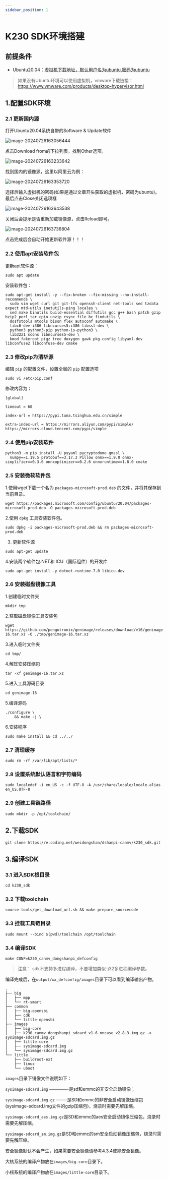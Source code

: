 ```yaml
---
sidebar_position: 1
---
```

# K230 SDK环境搭建

## 前提条件

- Ubuntu20.04：[虚拟机下载地址，默认用户名为ubuntu,密码为ubuntu](https://www.linuxvmimages.com/images/ubuntu-2004/)

> 如果没有Ubuntu环境可以使用虚拟机，vmware下载链接：https://www.vmware.com/products/desktop-hypervisor.html



## 1.配置SDK环境

### 2.1 更新国内源

打开Ubuntu20.04系统自带的Software & Update软件

![image-20240726163056444](${images}/image-20240726163056444.png)

 点击Download from的下拉列表，找到Other选项。

![image-20240726163233642](${images}/image-20240726163233642.png)

找到国内的镜像源，这里以阿里云为例：

![image-20240726163353720](${images}/image-20240726163353720.png)

选择后输入虚拟机的密码(如果是通过文章开头获取的虚拟机，密码为ubuntu)。最后点击Close关闭选项框

![image-20240726163643538](${images}/image-20240726163643538.png)

关闭后会提示是否重新加载镜像源，点击Reload即可。

 ![image-20240726163736804](${images}/image-20240726163736804.png)

点击完成后会自动开始更新软件源！！！

### 2.2 使用apt安装软件包

更新apt软件源：

```
sudo apt update
```



安装软件包：

```
sudo apt-get install -y --fix-broken --fix-missing --no-install-recommends \
  sudo vim wget curl git git-lfs openssh-client net-tools sed tzdata expect mtd-utils inetutils-ping locales \
  sed make binutils build-essential diffutils gcc g++ bash patch gzip bzip2 perl tar cpio unzip rsync file bc findutils \
  dosfstools mtools bison flex autoconf automake \
  libc6-dev-i386 libncurses5:i386 libssl-dev \
  python3 python3-pip python-is-python3 \
  lib32z1 scons libncurses5-dev \
  kmod fakeroot pigz tree doxygen gawk pkg-config libyaml-dev libconfuse2 libconfuse-dev cmake
```

 

### 2.3 修改pip为清华源

编辑 `pip` 的配置文件，设置全局的 `pip` 配置选项

```
sudo vi /etc/pip.conf
```

 修改内容为：

```
[global]

timeout = 60

index-url = https://pypi.tuna.tsinghua.edu.cn/simple

extra-index-url = https://mirrors.aliyun.com/pypi/simple/ https://mirrors.cloud.tencent.com/pypi/simple
```

 

### 2.4 使用pip安装软件

```
python3 -m pip install -U pyyaml pycryptodome gmssl \
  numpy==1.19.5 protobuf==3.17.3 Pillow onnx==1.9.0 onnx-simplifier==0.3.6 onnxoptimizer==0.2.6 onnxruntime==1.8.0 cmake
```

 

### 2.5 安装微软软件包

1.使用wget下载一个名为 `packages-microsoft-prod.deb` 的文件，并将其保存到当前目录。

```
wget https://packages.microsoft.com/config/ubuntu/20.04/packages-microsoft-prod.deb -O packages-microsoft-prod.deb
```

2.使用 `dpkg` 工具安装软件包。

```
sudo dpkg -i packages-microsoft-prod.deb && rm packages-microsoft-prod.deb
```

3. 更新软件源

```
sudo apt-get update
```

 4.安装两个软件包.NET和 ICU（国际组件）的开发库

```
sudo apt-get install -y dotnet-runtime-7.0 libicu-dev
```



### 2.6 安装磁盘镜像工具

1.创建临时文件夹

```
mkdir tmp
```

2.获取磁盘镜像工具安装包

```
wget https://github.com/pengutronix/genimage/releases/download/v16/genimage-16.tar.xz -O ./tmp/genimage-16.tar.xz
```

3.进入临时文件夹

```
cd tmp/
```

4.解压安装压缩包

```
tar -xf genimage-16.tar.xz
```

5.进入工具源码目录

```
cd genimage-16
```

5.编译源码

```
./configure \
    && make -j \
```

6.安装程序

```
sudo make install && cd ../../
```



### 2.7 清理缓存

```
sudo rm -rf /var/lib/apt/lists/*
```



### 2.8 设置系统默认语言和字符编码

```
sudo localedef -i en_US -c -f UTF-8 -A /usr/share/locale/locale.alias en_US.UTF-8
```



### 2.9 创建工具链路径

```
sudo mkdir -p /opt/toolchain/
```



## 2.下载SDK

```
git clone https://e.coding.net/weidongshan/dshanpi-canmv/k230_sdk.git
```



## 3.编译SDK

### 3.1 进入SDK根目录

```
cd k230_sdk
```



### 3.2 下载toolchain

```
source tools/get_download_url.sh && make prepare_sourcecode
```



### 3.3 挂载工具链目录

```
sudo mount --bind $(pwd)/toolchain /opt/toolchain
```



### 3.4 编译SDK

```
make CONF=k230_canmv_dongshanpi_defconfig
```

> 注意： sdk不支持多进程编译，不要增加类似-j32多进程编译参数。

编译完成后，在`output/xx_defconfig/images`目录下可以看到编译输出产物。

```
.
├── big
│   ├── mpp
│   └── rt-smart
├── common
│   ├── big-opensbi
│   ├── cdk
│   └── little-opensbi
├── images
│   ├── big-core
│   ├── k230_canmv_dongshanpi_sdcard_v1.6_nncase_v2.8.3.img.gz -> sysimage-sdcard.img.gz
│   ├── little-core
│   ├── sysimage-sdcard.img
│   └── sysimage-sdcard.img.gz
└── little
    ├── buildroot-ext
    ├── linux
    └── uboot
```

`images`目录下镜像文件说明如下：

`sysimage-sdcard.img` ————-是sd和emmc的非安全启动镜像；

`sysimage-sdcard.img.gz` ——–是SD和emmc的非安全启动镜像压缩包(sysimage-sdcard.img文件的gzip压缩包)，烧录时需要先解压缩。

`sysimage-sdcard_aes.img.gz`是SD和emmc的aes安全启动镜像压缩包，烧录时需要先解压缩。

`sysimage-sdcard_sm.img.gz`是SD和emmc的sm安全启动镜像压缩包，烧录时需要先解压缩。

安全镜像默认不会产生，如果需要安全镜像请参考4.3.4使能安全镜像。

大核系统的编译产物放在`images/big-core`目录下。

小核系统的编译产物放在`images/little-core`目录下。
